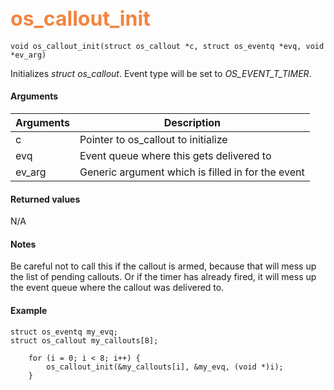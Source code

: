 ## <font color="#F2853F" style="font-size:24pt">os_callout_init </font>

```no-highlight
void os_callout_init(struct os_callout *c, struct os_eventq *evq, void *ev_arg)
```

Initializes *struct os_callout*. Event type will be set to *OS_EVENT_T_TIMER*.


#### Arguments

| Arguments | Description |
|-----------|-------------|
| c |  Pointer to os_callout to initialize  |
| evq |  Event queue where this gets delivered to |
| ev_arg | Generic argument which is filled in for the event |

#### Returned values

N/A

#### Notes 

Be careful not to call this if the callout is armed, because that will mess up the list of pending callouts.
Or if the timer has already fired, it will mess up the event queue where the callout was delivered to.

#### Example

<Add text to set up the context for the example here>

```no-highlight
struct os_eventq my_evq;
struct os_callout my_callouts[8];

    for (i = 0; i < 8; i++) {
        os_callout_init(&my_callouts[i], &my_evq, (void *)i);
    }
```
